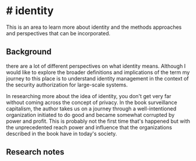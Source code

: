 # \# identity

This is an area to learn more about identity and the methods approaches and
perspectives that can be incorporated.

## Background

there are a lot of different perspectives on what identity means. Although I
would like to explore the broader definitions and implications of the term my
journey to this place is to understand identity management in the context of the
security authorization for large-scale systems.

In researching more about the idea of identity, you don't get very far without
coming across the concept of privacy. In the book surveillance capitalism, the
author takes us on a journey through a well-intentioned organization initiated
to do good and became somewhat corrupted by power and profit. This is probably
not the first time that's happened but with the unprecedented reach power and
influence that the organizations described in the book have in today's society.

## Research notes
